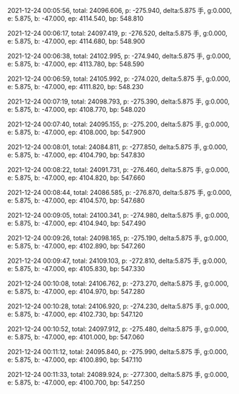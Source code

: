 2021-12-24 00:05:56, total: 24096.606, p: -275.940, delta:5.875 手, g:0.000, e: 5.875, b: -47.000, ep: 4114.540, bp: 548.810

2021-12-24 00:06:17, total: 24097.419, p: -276.520, delta:5.875 手, g:0.000, e: 5.875, b: -47.000, ep: 4114.680, bp: 548.900

2021-12-24 00:06:38, total: 24102.995, p: -274.940, delta:5.875 手, g:0.000, e: 5.875, b: -47.000, ep: 4113.780, bp: 548.590

2021-12-24 00:06:59, total: 24105.992, p: -274.020, delta:5.875 手, g:0.000, e: 5.875, b: -47.000, ep: 4111.820, bp: 548.230

2021-12-24 00:07:19, total: 24098.793, p: -275.390, delta:5.875 手, g:0.000, e: 5.875, b: -47.000, ep: 4108.770, bp: 548.020

2021-12-24 00:07:40, total: 24095.155, p: -275.200, delta:5.875 手, g:0.000, e: 5.875, b: -47.000, ep: 4108.000, bp: 547.900

2021-12-24 00:08:01, total: 24084.811, p: -277.850, delta:5.875 手, g:0.000, e: 5.875, b: -47.000, ep: 4104.790, bp: 547.830

2021-12-24 00:08:22, total: 24091.731, p: -276.460, delta:5.875 手, g:0.000, e: 5.875, b: -47.000, ep: 4104.820, bp: 547.660

2021-12-24 00:08:44, total: 24086.585, p: -276.870, delta:5.875 手, g:0.000, e: 5.875, b: -47.000, ep: 4104.570, bp: 547.680

2021-12-24 00:09:05, total: 24100.341, p: -274.980, delta:5.875 手, g:0.000, e: 5.875, b: -47.000, ep: 4104.940, bp: 547.490

2021-12-24 00:09:26, total: 24098.165, p: -275.190, delta:5.875 手, g:0.000, e: 5.875, b: -47.000, ep: 4102.890, bp: 547.260

2021-12-24 00:09:47, total: 24109.103, p: -272.810, delta:5.875 手, g:0.000, e: 5.875, b: -47.000, ep: 4105.830, bp: 547.330

2021-12-24 00:10:08, total: 24106.762, p: -273.270, delta:5.875 手, g:0.000, e: 5.875, b: -47.000, ep: 4104.970, bp: 547.280

2021-12-24 00:10:28, total: 24106.920, p: -274.230, delta:5.875 手, g:0.000, e: 5.875, b: -47.000, ep: 4102.730, bp: 547.120

2021-12-24 00:10:52, total: 24097.912, p: -275.480, delta:5.875 手, g:0.000, e: 5.875, b: -47.000, ep: 4101.000, bp: 547.060

2021-12-24 00:11:12, total: 24095.840, p: -275.990, delta:5.875 手, g:0.000, e: 5.875, b: -47.000, ep: 4100.890, bp: 547.110

2021-12-24 00:11:33, total: 24089.924, p: -277.300, delta:5.875 手, g:0.000, e: 5.875, b: -47.000, ep: 4100.700, bp: 547.250